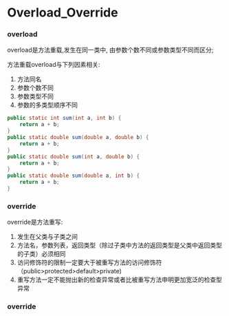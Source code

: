 # Overload_Override  

### overload

overload是方法重载,发生在同一类中, 由参数个数不同或参数类型不同而区分;  

方法重载overload与下列因素相关:   
1. 方法同名
2. 参数个数不同
3. 参数类型不同
4. 参数的多类型顺序不同  

```java
public static int sum(int a, int b) {
    return a + b;
}
public static double sum(double a, double b) {
    return a + b;
}
public static double sum(int a, double b) {
    return a + b;
}
public static double sum(double a, int b) {
    return a + b;
}
```

### override

override是方法重写: 
1. 发生在父类与子类之间
2. 方法名，参数列表，返回类型（除过子类中方法的返回类型是父类中返回类型的子类）必须相同
3. 访问修饰符的限制一定要大于被重写方法的访问修饰符（public>protected>default>private)
4. 重写方法一定不能抛出新的检查异常或者比被重写方法申明更加宽泛的检查型异常

### override

